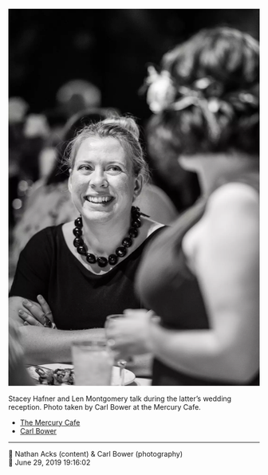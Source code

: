 ![Stacey Hafner and Len Montgomery talk](assets/69600a81fbda8a291d6aa1ae6ea17c05.webp)

Stacey Hafner and Len Montgomery talk during the latter’s wedding reception. Photo taken by Carl Bower at the Mercury Cafe.

* [The Mercury Cafe](http://mercurycafe.com)
* [Carl Bower](https://carlbowerphotos.com)

- - - -

<span aria-hidden="true">👥</span> Nathan Acks (content) & Carl Bower (photography)  
<span aria-hidden="true">📅</span> June 29, 2019 19:16:02
